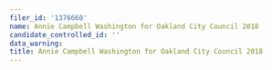 ```yaml
---
filer_id: '1376660'
name: Annie Campbell Washington for Oakland City Council 2018
candidate_controlled_id: ''
data_warning: 
title: Annie Campbell Washington for Oakland City Council 2018
---
```

